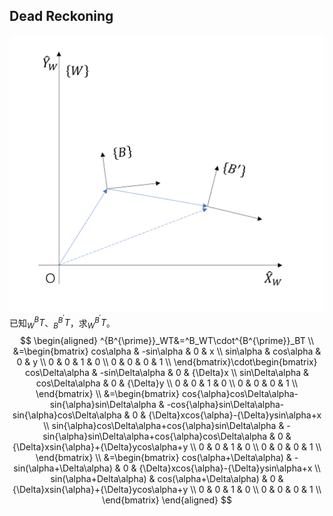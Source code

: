 ## Dead Reckoning
![](attachments/Dead%20reckoning.png)
已知$^B_WT$、$^{B^{\prime}}_BT$，求$^{B^{\prime}}_WT$。
$$
\begin{aligned}
^{B^{\prime}}_WT&=^B_WT\cdot^{B^{\prime}}_BT \\
&=\begin{bmatrix}
cos\alpha & -sin\alpha & 0 & x \\
sin\alpha & cos\alpha & 0 & y \\
0 & 0 & 1 & 0 \\
0 & 0 & 0 & 1 \\
\end{bmatrix}\cdot\begin{bmatrix}
cos\Delta\alpha & -sin\Delta\alpha & 0 & {\Delta}x \\
sin\Delta\alpha & cos\Delta\alpha & 0 & {\Delta}y \\
0 & 0 & 1 & 0 \\
0 & 0 & 0 & 1 \\
\end{bmatrix} \\
&=\begin{bmatrix}
cos{\alpha}cos\Delta\alpha-sin{\alpha}sin\Delta\alpha & -cos{\alpha}sin\Delta\alpha-sin{\alpha}cos\Delta\alpha & 0 & {\Delta}xcos{\alpha}-{\Delta}ysin\alpha+x \\
sin{\alpha}cos\Delta\alpha+cos{\alpha}sin\Delta\alpha & -sin{\alpha}sin\Delta\alpha+cos{\alpha}cos\Delta\alpha & 0 & {\Delta}xsin{\alpha}+{\Delta}ycos\alpha+y \\
0 & 0 & 1 & 0 \\
0 & 0 & 0 & 1 \\
\end{bmatrix} \\
&=\begin{bmatrix}
cos(\alpha+\Delta\alpha) & -sin(\alpha+\Delta\alpha) & 0 & {\Delta}xcos{\alpha}-{\Delta}ysin\alpha+x \\
sin(\alpha+Delta\alpha) & cos(\alpha+\Delta\alpha) & 0 & {\Delta}xsin{\alpha}+{\Delta}ycos\alpha+y \\
0 & 0 & 1 & 0 \\
0 & 0 & 0 & 1 \\
\end{bmatrix}
\end{aligned}
$$